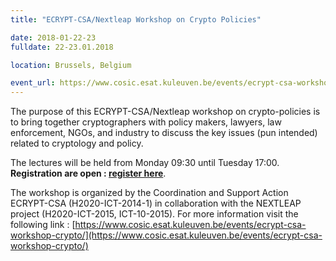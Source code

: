 ```yaml
---
title: "ECRYPT-CSA/Nextleap Workshop on Crypto Policies"

date: 2018-01-22-23
fulldate: 22-23.01.2018

location: Brussels, Belgium

event_url: https://www.cosic.esat.kuleuven.be/events/ecrypt-csa-workshop-crypto/
---
```

The purpose of this ECRYPT-CSA/Nextleap workshop on crypto-policies is to bring together cryptographers with policy makers, lawyers, law enforcement, NGOs, and industry to discuss the key issues (pun intended) related to cryptology and policy.

The lectures will be held from Monday 09:30 until Tuesday 17:00.
**Registration are open : [register here](https://www.cosic.esat.kuleuven.be/events/ecrypt-csa-workshop-crypto/registration/)**.

The workshop is organized by the Coordination and Support Action ECRYPT-CSA (H2020-ICT-2014-1) in collaboration with the NEXTLEAP project (H2020-ICT-2015, ICT-10-2015). For more information visit the following link : [https://www.cosic.esat.kuleuven.be/events/ecrypt-csa-workshop-crypto/](https://www.cosic.esat.kuleuven.be/events/ecrypt-csa-workshop-crypto/)
